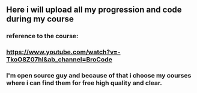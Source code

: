 ## Here i will upload all my progression and code during my course 

### reference to the course: 
### https://www.youtube.com/watch?v=-TkoO8Z07hI&ab_channel=BroCode 

### I'm open source guy and because of that i choose my courses where i can find them for free  high quality and clear.
